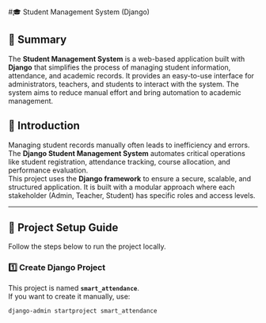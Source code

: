 #🎓 Student Management System (Django)

## 📌 Summary
The **Student Management System** is a web-based application built with **Django** that simplifies the process of managing student information, attendance, and academic records. It provides an easy-to-use interface for administrators, teachers, and students to interact with the system. The system aims to reduce manual effort and bring automation to academic management.

## 📖 Introduction
Managing student records manually often leads to inefficiency and errors. The **Django Student Management System** automates critical operations like student registration, attendance tracking, course allocation, and performance evaluation.  
This project uses the **Django framework** to ensure a secure, scalable, and structured application. It is built with a modular approach where each stakeholder (Admin, Teacher, Student) has specific roles and access levels.

---

## 🚀 Project Setup Guide

Follow the steps below to run the project locally.

### 1️⃣ Create Django Project
This project is named **`smart_attendance`**.  
If you want to create it manually, use:

```bash
django-admin startproject smart_attendance


